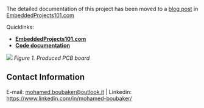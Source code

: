 The detailed documentation of this project has been moved to a <a href="https://embeddedprojects101.com/stm32-and-sim808-gps-tracker-with-a-custom-pcb/">blog post</a>  in <a href="https://embeddedprojects101.com/stm32-and-sim808-gps-tracker-with-a-custom-pcb/">EmbeddedProjects101.com</a> 

Quicklinks:
- <b><a href="https://embeddedprojects101.com/stm32-and-sim808-gps-tracker-with-a-custom-pcb/">EmbeddedProjects101.com</a></b> 
- <b><a href="https://mohamedboubaker.github.io/GPS-Tracker/files.html">Code documentation</a></b> 


![](https://github.com/mohamedboubaker/GPS-Tracker/blob/main/Pictures/PCB.JPG)
*Figure 1. Produced PCB board*

## Contact Information
E-mail: mohamed.boubaker@outlook.it | Linkedin: https://www.linkedin.com/in/mohamed-boubaker/
